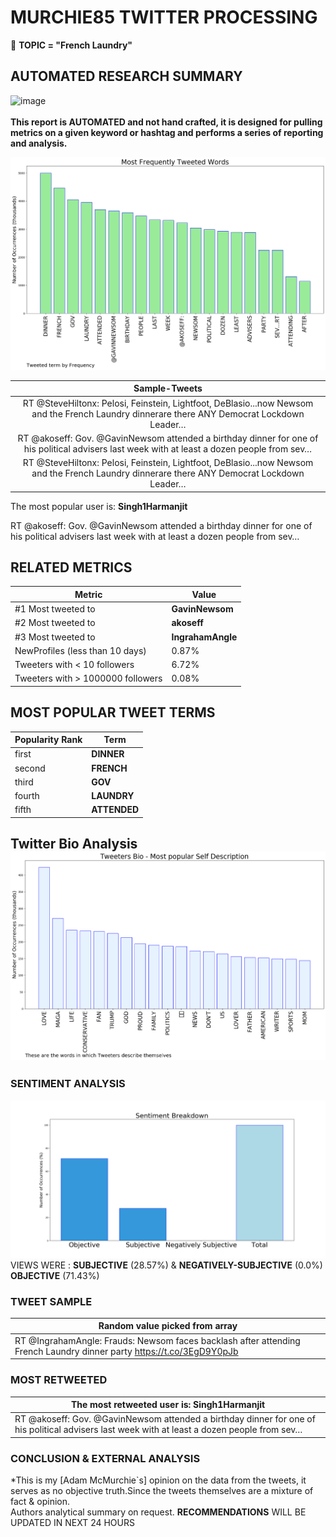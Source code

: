 # MURCHIE85 TWITTER PROCESSING 
&#x1F34E; **TOPIC = "French Laundry"**

## AUTOMATED RESEARCH SUMMARY

![image](https://marketingplatform.google.com/about/static/images/gmp/analytics-smb-benefit.jpg)
<br></br>
<b> This report is AUTOMATED and not hand crafted, it is designed for pulling metrics on a given keyword or hashtag and performs a series of reporting and analysis.</b>



![image](TWEETS.png)



|                **Sample-Tweets**        |
| :-------------: |
| RT @SteveHiltonx: Pelosi, Feinstein, Lightfoot, DeBlasio...now Newsom and the French Laundry dinnerare there ANY Democrat Lockdown Leader… |
| RT @akoseff: Gov. @GavinNewsom attended a birthday dinner for one of his political advisers last week with at least a dozen people from sev… |
| RT @SteveHiltonx: Pelosi, Feinstein, Lightfoot, DeBlasio...now Newsom and the French Laundry dinnerare there ANY Democrat Lockdown Leader… |

The most popular user is: **Singh1Harmanjit**
<div class="alert alert-block alert-danger"> RT @akoseff: Gov. @GavinNewsom attended a birthday dinner for one of his political advisers last week with at least a dozen people from sev…</div>

## RELATED METRICS<br>
| Metric | Value |
| ------------- | ------------- |
| #1 Most tweeted to  | **GavinNewsom** |
| #2 Most tweeted to  | **akoseff** |
| #3 Most tweeted to  | **IngrahamAngle** |
| NewProfiles (less than 10 days) | 0.87%  |
| Tweeters with < 10 followers  | 6.72%|
| Tweeters with > 1000000 followers  | 0.08%  |



## MOST POPULAR TWEET TERMS 


| Popularity Rank  | Term |
| ------------- | ------------- |
| first  | **DINNER**  |
| second  | **FRENCH**  |
| third  | **GOV** |
| fourth  | **LAUNDRY**  |
| fifth  | **ATTENDED**  |


## Twitter Bio Analysis![image](BIO.png)
### SENTIMENT ANALYSIS
![image](sentiment.png)
VIEWS WERE : **SUBJECTIVE**  (28.57%) & **NEGATIVELY-SUBJECTIVE** (0.0%) **OBJECTIVE** (71.43%)

### TWEET SAMPLE 
| Random value picked from array |
| ------------- |
|RT @IngrahamAngle: Frauds: Newsom faces backlash after attending French Laundry dinner party https://t.co/3EgD9Y0pJb |

### MOST RETWEETED 

| The most retweeted user is: **Singh1Harmanjit**  |
| ------------- |
| RT @akoseff: Gov. @GavinNewsom attended a birthday dinner for one of his political advisers last week with at least a dozen people from sev… |

### CONCLUSION & EXTERNAL ANALYSIS

*This is my [Adam McMurchie`s] opinion on the data from the tweets, it serves as no objective truth.Since the tweets themselves are a mixture of fact & opinion.<br>
Authors analytical summary on request.
**RECOMMENDATIONS** WILL BE UPDATED IN NEXT  24 HOURS <br>
